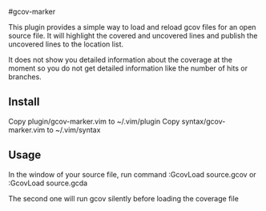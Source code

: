 #gcov-marker

This plugin provides a simple way to load and reload gcov files for an open
source file. It will highlight the covered and uncovered lines and publish
the uncovered lines to the location list.

It does not show you detailed information about the coverage at the moment so
you do not get detailed information like the number of hits or branches.

## Install

Copy plugin/gcov-marker.vim to ~/.vim/plugin
Copy syntax/gcov-marker.vim to ~/.vim/syntax

## Usage

In the window of your source file, run command
:GcovLoad source.gcov
or
:GcovLoad source.gcda

The second one will run gcov silently before loading the coverage file
